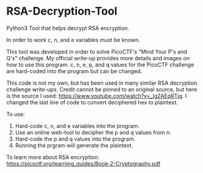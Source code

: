 # RSA-Decryption-Tool
Python3 Tool that helps decrypt RSA encryption.

In order to work c, n, and e variables must be known.

This tool was developed in order to solve PicoCTF's "Mind Your P's and Q's" challenge.
My official write-up provides more details and images on how to use this program.
c, n, e, p, and q values for the PicoCTF challenge are hard-coded into the program but can be changed.

This code is not my own, but has been used in many similar RSA decryption challenge write-ups.
Credit cannot be pinned to an original source, but here is the source I used: https://www.youtube.com/watch?v=_lg2AEqRTjg.
I changed the last line of code to convert deciphered hex to plaintext.

To use:
1) Hard-code c, n, and e variables into the program.
2) Use an online web-tool to decipher the p and q values from n.
3) Hard-code the p and q values into the program. 
4) Running the prgram will generate the plaintext.

To learn more about RSA encryption: https://picoctf.org/learning_guides/Book-2-Cryptography.pdf
